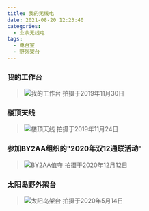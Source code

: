 ```yaml
---
title: 我的无线电
date: 2021-08-20 12:23:40
categories:
  - 业余无线电
tags:
  - 电台室
  - 野外架台
---
```


### 我的工作台  
> ![我的工作台](https://cdn.jsdelivr.net/gh/xanggiyan/img@main/20191139.jpg)
拍摄于2019年11月30日

### 楼顶天线
> ![楼顶天线](https://cdn.jsdelivr.net/gh/xanggiyan/img@main/20191124.jpg)
拍摄于2019年11月24日

### 参加BY2AA组织的"2020年双12通联活动"
> ![BY2AA值守](https://cdn.jsdelivr.net/gh/xanggiyan/img@main/20201212.jpg)
拍摄于2020年12月12日

### 太阳岛野外架台
> ![太阳岛架台](https://cdn.jsdelivr.net/gh/xanggiyan/img@main/20200514.jpg)
拍摄于2020年5月14日


